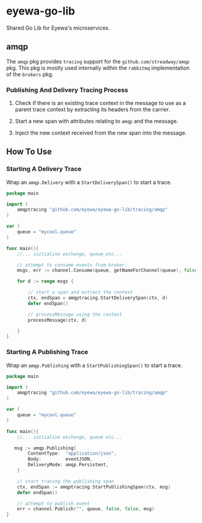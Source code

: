 # eyewa-go-lib

Shared Go Lib for Eyewa's microservices.

## amqp

The `amqp` pkg provides `tracing` support for the `github.com/streadway/amqp` pkg. This pkg is mostly used internally within the `rabbitmq` implementation of the `brokers` pkg.

### Publishing And Delivery Tracing Process

1. Check if there is an existing trace context in the message to use as a parent trace context by extracting its headers from the carrier.

2. Start a new span with attributes relating to `amqp` and the message.

3. Inject the new context received from the new span into the message.

## How To Use

### Starting A Delivery Trace

Wrap an `amqp.Delivery` with a `StartDeliverySpan()` to start a trace.

```go
package main

import (
    amqptracing "github.com/eyewa/eyewa-go-lib/tracing/amqp"
)

var (
    queue = "mycool.queue"
)

func main(){
    //... initialise exchange, queue etc...

    // attempt to consume events from broker.
    msgs, err := channel.Consume(queue, getNameForChannel(queue), false, false, false, false, nil)

    for d := range msgs {

        // start a span and extract the context
        ctx, endSpan = amqptracing.StartDeliverySpan(ctx, d)
        defer endSpan()

        // processMessage using the context
        processMessage(ctx, d)

    }
}
```

### Starting A Publishing Trace

Wrap an `amqp.Publishing` with a `StartPublishingSpan()` to start a trace.

```go
package main

import (
    amqptracing "github.com/eyewa/eyewa-go-lib/tracing/amqp"
)

var (
    queue = "mycool.queue"
)

func main(){
    //... initialise exchange, queue etc...

   msg := amqp.Publishing{
        ContentType:  "application/json",
        Body:         eventJSON,
        DeliveryMode: amqp.Persistent,
    }

    // start tracing the publishing span
    ctx, endSpan := amqptracing.StartPublishingSpan(ctx, msg)
    defer endSpan()

    // attempt to publish event
    err = channel.Publish("", queue, false, false, msg)
}
```
